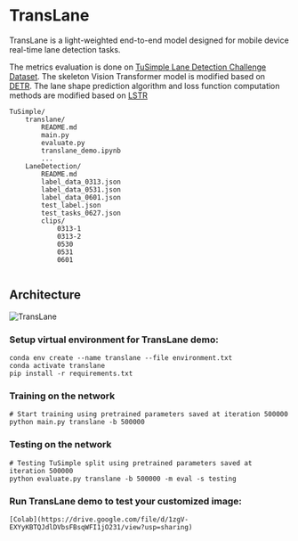 # TransLane

TransLane is a light-weighted end-to-end model designed for mobile device real-time lane detection tasks.

The metrics evaluation is done on [TuSimple Lane Detection Challenge Dataset](https://github.com/TuSimple/tusimple-benchmark/tree/master/doc/lane_detection).
The skeleton Vision Transformer model is modified based on [DETR](https://github.com/facebookresearch/detr).
The lane shape prediction algorithm and loss function computation methods are modified based on [LSTR](https://github.com/liuruijin17/LSTR)
```
TuSimple/
    translane/
        README.md
        main.py
        evaluate.py
        translane_demo.ipynb
        ...
    LaneDetection/
        README.md
        label_data_0313.json
        label_data_0531.json
        label_data_0601.json
        test_label.json
        test_tasks_0627.json
        clips/
            0313-1
            0313-2
            0530
            0531
            0601
        
```

## Architecture
![TransLane](https://user-images.githubusercontent.com/14226287/109428185-c0254000-79aa-11eb-810e-632ebf8852a8.png)




### Setup virtual environment for TransLane demo:
```
conda env create --name translane --file environment.txt
conda activate translane
pip install -r requirements.txt
```

### Training on the network
```
# Start training using pretrained parameters saved at iteration 500000
python main.py translane -b 500000
```

### Testing on the network
```
# Testing TuSimple split using pretrained parameters saved at iteration 500000
python evaluate.py translane -b 500000 -m eval -s testing
```

### Run TransLane demo to test your customized image:
```
[Colab](https://drive.google.com/file/d/1zgV-EXYyKBTQJdlDVbsFBsqWFI1jO231/view?usp=sharing)
```
